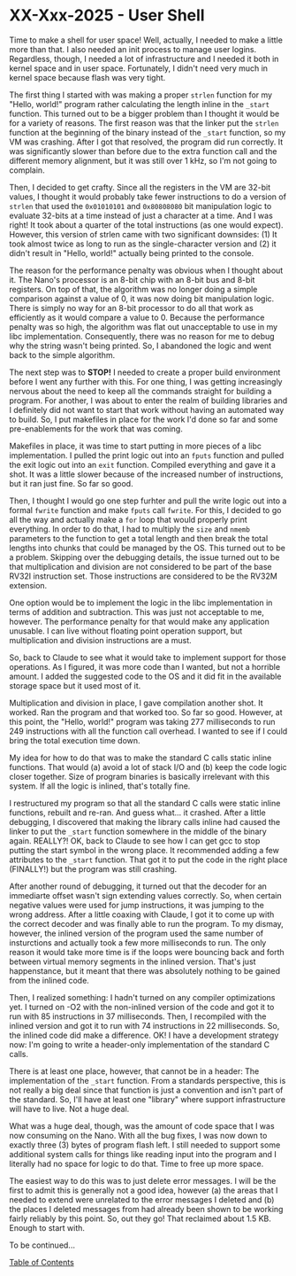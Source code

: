 # XX-Xxx-2025 - User Shell

Time to make a shell for user space!  Well, actually, I needed to make a little more than that.  I also needed an init process to manage user logins.  Regardless, though, I needed a lot of infrastructure and I needed it both in kernel space and in user space.  Fortunately, I didn't need very much in kernel space because flash was very tight.

The first thing I started with was making a proper `strlen` function for my "Hello, world!" program rather calculating the length inline in the `_start` function.  This turned out to be a bigger problem than I thought it would be for a variety of reasons.  The first reason was that the linker put the `strlen` function at the beginning of the binary instead of the `_start` function, so my VM was crashing.  After I got that resolved, the program did run correctly.  It was significantly slower than before due to the extra function call and the different memory alignment, but it was still over 1 kHz, so I'm not going to complain.

Then, I decided to get crafty.  Since all the registers in the VM are 32-bit values, I thought it would probably take fewer instructions to do a version of `strlen` that used the `0x01010101` and `0x80808080` bit manipulation logic to evaluate 32-bits at a time instead of just a character at a time.  And I was right!  It took about a quarter of the total instructions (as one would expect).  However, this version of strlen came with two significant downsides:  (1) It took almost twice as long to run as the single-character version and (2) it didn't result in "Hello, world!" actually being printed to the console.

The reason for the performance penalty was obvious when I thought about it.  The Nano's processor is an 8-bit chip with an 8-bit bus and 8-bit registers.  On top of that, the algorithm was no longer doing a simple comparison against a value of 0, it was now doing bit manipulation logic.  There is simply no way for an 8-bit processor to do all that work as efficiently as it would compare a value to 0.  Because the performance penalty was so high, the algorithm was flat out unacceptable to use in my libc implementation.  Consequently, there was no reason for me to debug why the string wasn't being printed.  So, I abandoned the logic and went back to the simple algorithm.

The next step was to **STOP!**  I needed to create a proper build environment before I went any further with this.  For one thing, I was getting increasingly nervous about the need to keep all the commands straight for building a program.  For another, I was about to enter the realm of building libraries and I definitely did not want to start that work without having an automated way to build.  So, I put makefiles in place for the work I'd done so far and some pre-enablements for the work that was coming.

Makefiles in place, it was time to start putting in more pieces of a libc implementation.  I pulled the print logic out into an `fputs` function and pulled the exit logic out into an `exit` function.  Compiled everything and gave it a shot.  It was a little slower because of the increased number of instructions, but it ran just fine.  So far so good.

Then, I thought I would go one step furhter and pull the write logic out into a formal `fwrite` function and make `fputs` call `fwrite`.  For this, I decided to go all the way and actually make a `for` loop that would properly print everything.  In order to do that, I had to multiply the `size` and `nmemb` parameters to the function to get a total length and then break the total lengths into chunks that could be managed by the OS.  This turned out to be a problem.  Skipping over the debugging details, the issue turned out to be that multiplication and division are not considered to be part of the base RV32I instruction set.  Those instructions are considered to be the RV32M extension.

One option would be to implement the logic in the libc implementation in terms of addition and subtraction.  This was just not acceptable to me, however.  The performance penalty for that would make any application unusable.  I can live without floating point operation support, but multiplication and division instructions are a must.

So, back to Claude to see what it would take to implement support for those operations.  As I figured, it was more code than I wanted, but not a horrible amount.  I added the suggested code to the OS and it did fit in the available storage space but it used most of it.

Multiplication and division in place, I gave compilation another shot.  It worked.  Ran the program and that worked too.  So far so good.  However, at this point, the "Hello, world!" program was taking 277 milliseconds to run 249 instructions with all the function call overhead.  I wanted to see if I could bring the total execution time down.

My idea for how to do that was to make the standard C calls static inline functions.  That would (a) avoid a lot of stack I/O and (b) keep the code logic closer together.  Size of program binaries is basically irrelevant with this system.  If all the logic is inlined, that's totally fine.

I restructured my program so that all the standard C calls were static inline functions, rebuilt and re-ran.  And guess what... it crashed.  After a little debugging, I discovered that making the library calls inline had caused the linker to put the `_start` function somewhere in the middle of the binary again.  REALLY?!  OK, back to Claude to see how I can get gcc to stop putting the start symbol in the wrong place.  It recommended adding a few attributes to the `_start` function.  That got it to put the code in the right place (FINALLY!) but the program was still crashing.

After another round of debugging, it turned out that the decoder for an immediarte offset wasn't sign extending values correctly.  So, when certain negative values were used for jump instructions, it was jumping to the wrong address.  After a little coaxing with Claude, I got it to come up with the correct decoder and was finally able to run the program.  To my dismay, however, the inlined version of the program used the same number of insturctions and actually took a few more milliseconds to run.  The only reason it would take more time is if the loops were bouncing back and forth between virtual memory segments in the inlined version.  That's just happenstance, but it meant that there was absolutely nothing to be gained from the inlined code.

Then, I realized something:  I hadn't turned on any compiler optimizations yet.  I turned on -O2 with the non-inlined version of the code and got it to run with 85 instructions in 37 milliseconds.  Then, I recompiled with the inlined version and got it to run with 74 instructions in 22 milliseconds.  So, the inlined code did make a difference.  OK!  I have a development strategy now:  I'm going to write a header-only implementation of the standard C calls.

There is at least one place, however, that cannot be in a header:  The implementation of the `_start` function.  From a standards perspective, this is not really a big deal since that function is just a convention and isn't part of the standard.  So, I'll have at least one "library" where support infrastructure will have to live.  Not a huge deal.

What was a huge deal, though, was the amount of code space that I was now consuming on the Nano.  With all the bug fixes, I was now down to exactly three (3) bytes of program flash left.  I still needed to support some additional system calls for things like reading input into the program and I literally had no space for logic to do that.  Time to free up more space.

The easiest way to do this was to just delete error messages.  I will be the first to admit this is generally not a good idea, however (a) the areas that I needed to extend were unrelated to the error messages I deleted and (b) the places I deleted messages from had already been shown to be working fairly reliably by this point.  So, out they go!  That reclaimed about 1.5 KB.  Enough to start with.

To be continued...

[Table of Contents](.)
